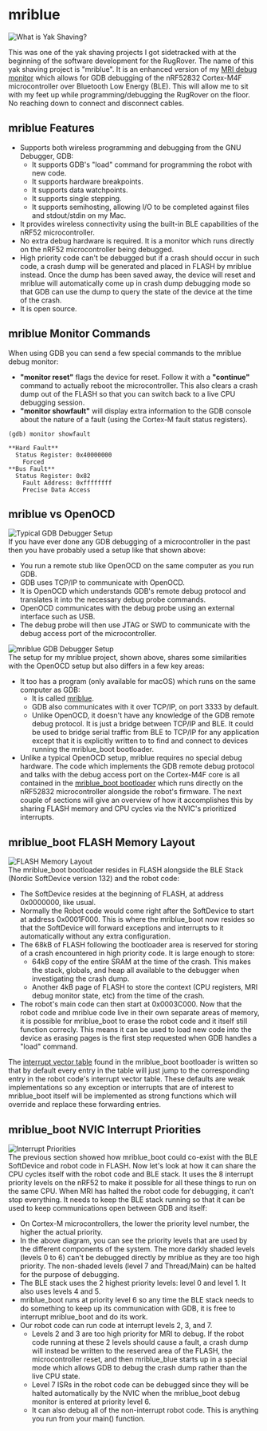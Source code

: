 # mriblue
![What is Yak Shaving?](https://images.prismic.io/sketchplanations/2a79fca9-374c-464f-a20e-14ae54ee8a7f_SP+726+-+Yak+shaving.png?auto=format&ixlib=react-9.0.3&h=1600.4657933042215&w=1600&q=50&dpr=2)

This was one of the yak shaving projects I got sidetracked with at the beginning of the software development for the RugRover. The name of this yak shaving project is "mriblue". It is an enhanced version of my [MRI debug monitor](https://github.com/adamgreen/mri#readme) which allows for GDB debugging of the nRF52832 Cortex-M4F microcontroller over Bluetooth Low Energy (BLE). This will allow me to sit with my feet up while programming/debugging the RugRover on the floor. No reaching down to connect and disconnect cables.

## mriblue Features
* Supports both wireless programming and debugging from the GNU Debugger, GDB:
  * It supports GDB's "load" command for programming the robot with new code.
  * It supports hardware breakpoints.
  * It supports data watchpoints.
  * It supports single stepping.
  * It supports semihosting, allowing I/O to be completed against files and stdout/stdin on my Mac.
* It provides wireless connectivity using the built-in BLE capabilities of the nRF52 microcontroller.
* No extra debug hardware is required. It is a monitor which runs directly on the nRF52 microcontroller being debugged.
* High priority code can't be debugged but if a crash should occur in such code, a crash dump will be generated and placed in FLASH by mriblue instead. Once the dump has been saved away, the device will reset and mriblue will automatically come up in crash dump debugging mode so that GDB can use the dump to query the state of the device at the time of the crash.
* It is open source.

## mriblue Monitor Commands
When using GDB you can send a few special commands to the mriblue debug monitor:
* **"monitor reset"** flags the device for reset. Follow it with a **"continue"** command to actually reboot the microcontroller. This also clears a crash dump out of the FLASH so that you can switch back to a live CPU debugging session.
* **"monitor showfault"** will display extra information to the GDB console about the nature of a fault (using the Cortex-M fault status registers).
```console
(gdb) monitor showfault

**Hard Fault**
  Status Register: 0x40000000
    Forced
**Bus Fault**
  Status Register: 0x82
    Fault Address: 0xffffffff
    Precise Data Access
```

## mriblue vs OpenOCD
![Typical GDB Debugger Setup](../photos/20220510-01.jpg)</br>
If you have ever done any GDB debugging of a microcontroller in the past then you have probably used a setup like that shown above:
* You run a remote stub like OpenOCD on the same computer as you run GDB.
* GDB uses TCP/IP to communicate with OpenOCD.
* It is OpenOCD which understands GDB's remote debug protocol and translates it into the necessary debug probe commands.
* OpenOCD communicates with the debug probe using an external interface such as USB.
* The debug probe will then use JTAG or SWD to communicate with the debug access port of the microcontroller.

![mriblue GDB Debugger Setup](../photos/20220510-02.jpg)</br>
The setup for my mriblue project, shown above, shares some similarities with the OpenOCD setup but also differs in a few key areas:
* It too has a program (only available for macOS) which runs on the same computer as GDB:
  * It is called [mriblue](../mriblue/).
  * GDB also communicates with it over TCP/IP, on port 3333 by default.
  * Unlike OpenOCD, it doesn't have any knowledge of the GDB remote debug protocol. It is just a bridge between TCP/IP and BLE. It could be used to bridge serial traffic from BLE to TCP/IP for any application except that it is explicitly written to to find and connect to devices running the mriblue_boot bootloader.
* Unlike a typical OpenOCD setup, mriblue requires no special debug hardware. The code which implements the GDB remote debug protocol and talks with the debug access port on the Cortex-M4F core is all contained in the [mriblue_boot bootloader](../mriblue_boot/) which runs directly on the nRF52832 microcontroller alongside the robot's firmware. The next couple of sections will give an overview of how it accomplishes this by sharing FLASH memory and CPU cycles via the NVIC's prioritized interrupts.

## mriblue_boot FLASH Memory Layout
![FLASH Memory Layout](../photos/20220510-03.jpg)</br>
The mriblue_boot bootloader resides in FLASH alongside the BLE Stack (Nordic SoftDevice version 132) and the robot code:
* The SoftDevice resides at the beginning of FLASH, at address 0x0000000, like usual.
* Normally the Robot code would come right after the SoftDevice to start at address 0x0001F000. This is where the mriblue_boot now resides so that the SoftDevice will forward exceptions and interrupts to it automatically without any extra configuration.
* The 68kB of FLASH following the bootloader area is reserved for storing of a crash encountered in high priority code. It is large enough to store:
  * 64kB copy of the entire SRAM at the time of the crash. This makes the stack, globals, and heap all available to the debugger when investigating the crash dump.
  * Another 4kB page of FLASH to store the context (CPU registers, MRI debug monitor state, etc) from the time of the crash.
* The robot's main code can then start at 0x0003C000. Now that the robot code and mriblue code live in their own separate areas of memory, it is possible for mriblue_boot to erase the robot code and it itself still function correcly. This means it can be used to load new code into the device as erasing pages is the first step requested when GDB handles a "load" command.

The [interrupt vector table](https://github.com/adamgreen/rugrover/blob/master/mriblue_boot/gcc_startup_nrf52.S#L422) found in the mriblue_boot bootloader is written so that by default every entry in the table will just jump to the corresponding entry in the robot code's interrupt vector table. These defaults are weak implementations so any exception or interrupts that are of interest to mriblue_boot itself will be implemented as strong functions which will override and replace these forwarding entries.

## mriblue_boot NVIC Interrupt Priorities
![Interrupt Priorities](../photos/20220510-04.jpg)</br>
The previous section showed how mriblue_boot could co-exist with the BLE SoftDevice and robot code in FLASH. Now let's look at how it can share the CPU cycles itself with the robot code and BLE stack. It uses the 8 interrupt priority levels on the nRF52 to make it possible for all these things to run on the same CPU. When MRI has halted the robot code for debugging, it can’t stop everything. It needs to keep the BLE stack running so that it can be used to keep communications open between GDB and itself:
* On Cortex-M microcontrollers, the lower the priority level number, the higher the actual priority.
* In the above diagram, you can see the priority levels that are used by the different components of the system. The more darkly shaded levels (levels 0 to 6) can't be debugged directly by mriblue as they are too high priority. The non-shaded levels (level 7 and Thread/Main) can be halted for the purpose of debugging.
* The BLE stack uses the 2 highest priority levels: level 0 and level 1. It also uses levels 4 and 5.
* mriblue_boot runs at priority level 6 so any time the BLE stack needs to do something to keep up its communication with GDB, it is free to interrupt mriblue_boot and do its work.
* Our robot code can run code at interrupt levels 2, 3, and 7.
  * Levels 2 and 3 are too high priority for MRI to debug. If the robot code running at these 2 levels should cause a fault, a crash dump will instead be written to the reserved area of the FLASH, the microcontroller reset, and then mriblue_blue starts up in a special mode which allows GDB to debug the crash dump rather than the live CPU state.
  * Level 7 ISRs in the robot code can be debugged since they will be halted automatically by the NVIC when the mriblue_boot debug monitor is entered at priority level 6.
  * It can also debug all of the non-interrupt robot code. This is anything you run from your main() function.
